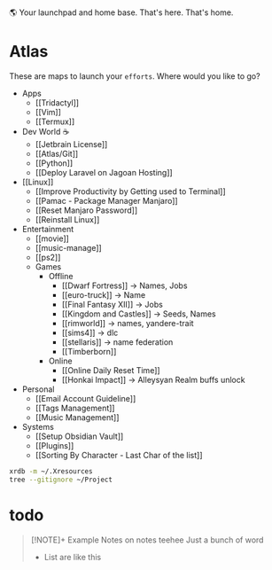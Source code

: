 🌎 Your launchpad and home base. That's here. That's home.
# Atlas 
These are maps to launch your `efforts`. Where would you like to go?






- Apps
	- [[Tridactyl]]
	- [[Vim]]
	- [[Termux]]
- Dev World ☕
	- [[Jetbrain License]]
	- [[Atlas/Git]]
	- [[Python]]
	- [[Deploy Laravel on Jagoan Hosting]]
- [[Linux]]
	- [[Improve Productivity by Getting used to Terminal]]
	- [[Pamac - Package Manager Manjaro]]
	- [[Reset Manjaro Password]]
	- [[Reinstall Linux]]
- Entertainment
	- [[movie]]
	- [[music-manage]]
	- [[ps2]]
	- Games
		- Offline
			- [[Dwarf Fortress]] -> Names, Jobs
			- [[euro-truck]] -> Name
			- [[Final Fantasy XII]] -> Jobs
			- [[Kingdom and Castles]] -> Seeds, Names
			- [[rimworld]] -> names, yandere-trait
			- [[sims4]] -> dlc
			- [[stellaris]] -> name federation
			- [[Timberborn]]
		- Online
			- [[Online Daily Reset Time]]
			- [[Honkai Impact]] -> Alleysyan Realm buffs unlock
- Personal
	- [[Email Account Guideline]]
	- [[Tags Management]]
	- [[Music Management]]
- Systems
	- [[Setup Obsidian Vault]]
	- [[Plugins]]
	- [[Sorting By Character - Last Char of the list]]


```bash
xrdb -m ~/.Xresources
tree --gitignore ~/Project
```

# todo

> [!NOTE]+ Example Notes on notes teehee
> Just a bunch of word
> - List are like this
